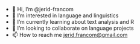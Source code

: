 - 👋 Hi, I’m @jerid-francom
- 👀 I’m interested in language and linguistics
- 🌱 I’m currently learning about text analysis and R
- 💞️ I’m looking to collaborate on language projects
- 📫 How to reach me jerid.francom@gmail.com

<!---
jerid-francom/jerid-francom is a ✨ special ✨ repository because its `README.md` (this file) appears on your GitHub profile.
You can click the Preview link to take a look at your changes.
--->
